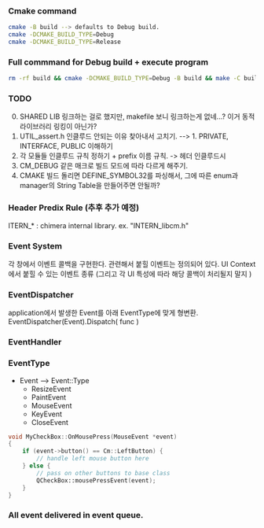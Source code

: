 ### Cmake command
```bash
cmake -B build --> defaults to Debug build.
cmake -DCMAKE_BUILD_TYPE=Debug
cmake -DCMAKE_BUILD_TYPE=Release
```

### Full commmand for Debug build + execute program
```bash
rm -rf build && cmake -DCMAKE_BUILD_TYPE=Debug -B build && make -C build -j4 && ./build/chimera
```

### TODO
0. SHARED LIB 링크하는 걸로 했지만, makefile 보니 링크하는게 없네...? 이거 동적 라이브러리 링킹이 아닌가?
0. UTIL_assert.h 인클루드 안되는 이유 찾아내서 고치기. 
 --> 1. PRIVATE, INTERFACE, PUBLIC 이해하기
1. 각 모듈들 인클루드 규칙 정하기 + prefix 이름 규칙. -> 헤더 인클루드시 
2. CM_DEBUG 같은 매크로 빌드 모드에 따라 다르게 해주기.
3. CMAKE 빌드 돌리면 DEFINE_SYMBOL32를 파싱해서, 그에 따른 enum과 manager의 String Table을 만들어주면 안될까?

### Header Predix Rule (추후 추가 예정)
ITERN_* : chimera internal library. ex. "INTERN_libcm.h"

### Event System 
각 창에서 이벤트 콜백을 구현한다.
관련해서 붙힐 이벤트는 정의되어 있다.
UI Context에서 붙힐 수 있는 이벤트 종류 (그리고 각 UI 특성에 따라 해당 콜백이 처리될지 말지 )

### EventDispatcher
application에서 발생한 Event를 아래 EventType에 맞게 형변환.
EventDispatcher(Event).Dispatch( func )

### EventHandler

### EventType
- Event --> Event::Type
  - ResizeEvent
  - PaintEvent
  - MouseEvent
  - KeyEvent
  - CloseEvent
```cpp
void MyCheckBox::OnMousePress(MouseEvent *event)
{
    if (event->button() == Cm::LeftButton) {
        // handle left mouse button here
    } else {
        // pass on other buttons to base class
        QCheckBox::mousePressEvent(event);
    }
}
```
### All event delivered in event queue.